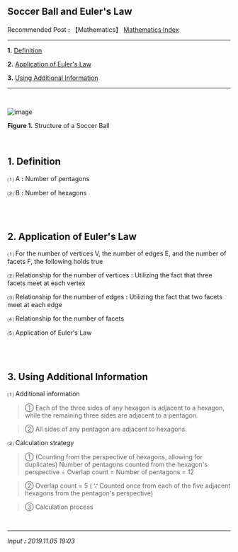 ## **Soccer Ball and Euler's Law**

Recommended Post **:** 【Mathematics】 [Mathematics Index](https://jb243.github.io/pages/764)

---

**1.** [Definition](#1-definition)

**2.** [Application of Euler's Law](#2-application-of-eulers-law)

**3.** [Using Additional Information](#3-using-additional-information)

---

<br>

![image](https://github.com/JB243/jb243.github.io/assets/55747737/8c7d9b0a-4630-4e57-b28f-a13d6cc608d4)

**Figure 1.** Structure of a Soccer Ball

<br>

## **1\. Definition**

 ⑴ A **:** Number of pentagons

 ⑵ B **:** Number of hexagons

<br>

<br>

## **2\. Application of Euler's Law**

 ⑴ For the number of vertices V, the number of edges E, and the number of facets F, the following holds true

 ⑵ Relationship for the number of vertices **:** Utilizing the fact that three facets meet at each vertex

 ⑶ Relationship for the number of edges **:** Utilizing the fact that two facets meet at each edge

 ⑷ Relationship for the number of facets

 ⑸ Application of Euler's Law

<br>

<br>

## **3\. Using Additional Information**

 ⑴ Additional information

> ① Each of the three sides of any hexagon is adjacent to a hexagon, while the remaining three sides are adjacent to a pentagon.

> ② All sides of any pentagon are adjacent to hexagons.

 ⑵ Calculation strategy

> ① (Counting from the perspective of hexagons, allowing for duplicates) Number of pentagons counted from the hexagon's perspective ÷ Overlap count = Number of pentagons = 12

> ② Overlap count = 5 ( **∵** Counted once from each of the five adjacent hexagons from the pentagon's perspective)

> ③ Calculation process

<br>

---

_Input **:** 2019.11.05 19:03_
